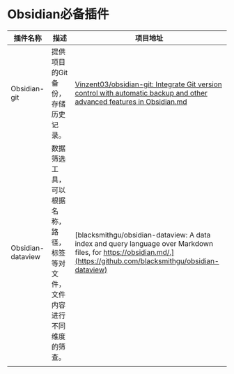 







# Obsidian必备插件



| 插件名称          | 描述                                                         | 项目地址                                                     |
| ----------------- | ------------------------------------------------------------ | ------------------------------------------------------------ |
| Obsidian-git      | 提供项目的Git备份，存储历史记录。                            | [Vinzent03/obsidian-git: Integrate Git version control with automatic backup and other advanced features in Obsidian.md](https://github.com/Vinzent03/obsidian-git) |
| Obsidian-dataview | 数据筛选工具，可以根据名称，路径，标签等对文件，文件内容进行不同维度的筛查。 | [blacksmithgu/obsidian-dataview: A data index and query language over Markdown files, for https://obsidian.md/.](https://github.com/blacksmithgu/obsidian-dataview) |
|                   |                                                              |                                                              |













